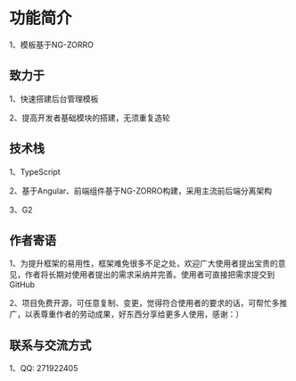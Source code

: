 # 功能简介
1、模板基于NG-ZORRO

## 致力于
1、快速搭建后台管理模板

2、提高开发者基础模块的搭建，无须重复造轮

## 技术栈

1、TypeScript

2、基于Angular、前端组件基于NG-ZORRO构建，采用主流前后端分离架构

3、G2

## 作者寄语
1、为提升框架的易用性，框架难免很多不足之处，欢迎广大使用者提出宝贵的意见，作者将长期对使用者提出的需求采纳并完善。使用者可直接把需求提交到GitHub

2、项目免费开源，可任意复制、变更，觉得符合使用者的要求的话，可帮忙多推广，以表尊重作者的劳动成果，好东西分享给更多人使用，感谢：）

## 联系与交流方式
1、QQ: 271922405
